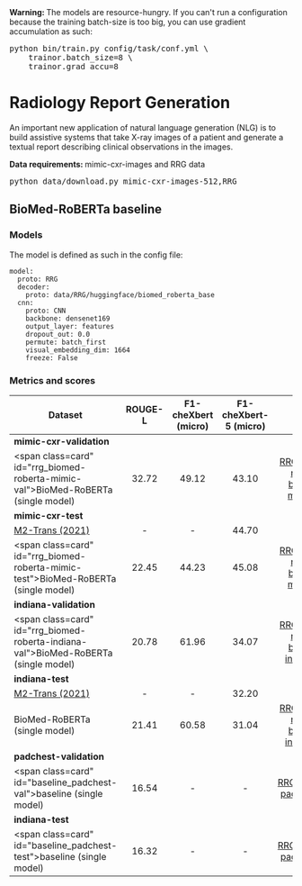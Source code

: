 <div class="warning_box">
	<b>Warning: </b> The models are resource-hungry. If you can't run a configuration because the training batch-size 
	is too big, you can use gradient accumulation as such:
	<div class="highlight">
<pre>python bin/train.py config/task/conf.yml \
    trainor.batch_size=8 \
    trainor.grad_accu=8     </pre></div>	
</div>


# Radiology Report Generation

An important new application of natural language generation (NLG) is to build assistive systems that take X-ray images of a patient and generate a textual report describing clinical observations in the images.

<div class="data_box">
	<b>Data requirements: </b> mimic-cxr-images and RRG data
	<div class="highlight">
<pre>python data/download.py mimic-cxr-images-512,RRG </pre></div>	
</div>



## BioMed-RoBERTa baseline 

### Models
The model is defined as such in the config file:
```
model:
  proto: RRG
  decoder:
    proto: data/RRG/huggingface/biomed_roberta_base
  cnn:
    proto: CNN
    backbone: densenet169
    output_layer: features
    dropout_out: 0.0
    permute: batch_first
    visual_embedding_dim: 1664
    freeze: False
```

### Metrics and scores

| Dataset |     ROUGE-L |  F1-cheXbert (micro) | F1-cheXbert-5 (micro) | Config
| ------------- |:-------------:|:-------------:|:-------------:|:-------------:|
| **mimic-cxr-validation**
| <span class=card" id="rrg_biomed-roberta-mimic-val">BioMed-RoBERTa</span> (single model)   | 32.72  |  49.12  | 43.10  | [RRG/biomed-roberta-baseline-mimic.yml](https://github.com/jbdel/vilmedic/blob/main/config/RRG/biomed-roberta-baseline-mimic.yml)
| **mimic-cxr-test**
| [M2-Trans (2021)](https://arxiv.org/pdf/2010.10042.pdf) |  -  |  - | 44.70 |
| <span class=card" id="rrg_biomed-roberta-mimic-test">BioMed-RoBERTa</span> (single model)   | 22.45  |  44.23  |  45.08  | [RRG/biomed-roberta-baseline-mimic.yml](https://github.com/jbdel/vilmedic/blob/main/config/RRG/biomed-roberta-baseline-mimic.yml)
| **indiana-validation**
| <span class=card" id="rrg_biomed-roberta-indiana-val">BioMed-RoBERTa</span> (single model)   | 20.78  |  61.96  |  34.07  | [RRG/biomed-roberta-baseline-indiana.yml](https://github.com/jbdel/vilmedic/blob/main/config/RRG/biomed-roberta-baseline-indiana.yml)
| **indiana-test**
| [M2-Trans (2021)](https://arxiv.org/pdf/2010.10042.pdf) |  -  |  - | 32.20 |
| <span id="rrg_biomed-roberta-indiana-test">BioMed-RoBERTa</span> (single model)   | 21.41  |  60.58  |  31.04  | [RRG/biomed-roberta-baseline-indiana.yml](https://github.com/jbdel/vilmedic/blob/main/config/RRG/biomed-roberta-baseline-indiana.yml)
| **padchest-validation**
| <span class=card" id="baseline_padchest-val">baseline</span> (single model)   | 16.54  |  -  |  -  | [RRG/baseline-padchest.yml](https://github.com/jbdel/vilmedic/blob/main/config/RRG/baseline-padchest.yml)
| **indiana-test**
| <span class=card" id="baseline_padchest-test">baseline</span> (single model)   | 16.32  |  -  |  -  | [RRG/baseline-padchest.yml](https://github.com/jbdel/vilmedic/blob/main/config/RRG/baseline-padchest.yml)

